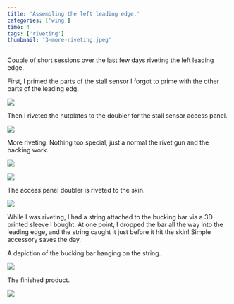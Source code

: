 ```yaml
---
title: 'Assembling the left leading edge.'
categories: ['wing']
time: 4
tags: ['riveting']
thumbnail: '3-more-riveting.jpeg'
---
```


Couple of short sessions over the last few days riveting the left leading edge. 

<!-- more -->

First, I primed the parts of the stall sensor I forgot to prime with the other parts of the leading edg.

![](./0-stall-sensor-parts.jpeg)

Then I riveted the nutplates to the doubler for the stall sensor access panel.

![](./1-riveted-the-nut-plates.jpeg)

More riveting. Nothing too special, just a normal the rivet gun and the backing work.

![](./2-the-leading-edge.jpeg)

![](./3-more-riveting.jpeg)

The access panel doubler is riveted to the skin.

![](./4-the-access-panel-doubler.jpeg)

While I was riveting, I had a string attached to the bucking bar via a 3D-printed sleeve I bought. At one point, I dropped the bar all the way into the leading edge, and the string caught it just before it hit the skin! Simple accessory saves the day.

A depiction of the bucking bar hanging on the string.

![](./5-string-saves-the-day.jpeg)

The finished product.

![](./6-leading-edge-assembled.jpeg)